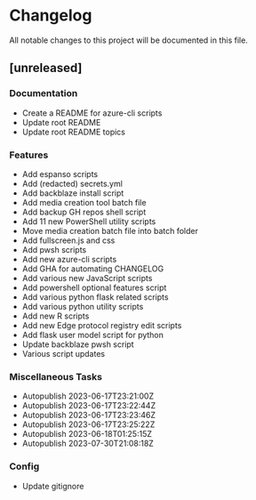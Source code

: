 # Changelog

All notable changes to this project will be documented in this file.

## [unreleased]

### Documentation

- Create a README for azure-cli scripts
- Update root README
- Update root README topics

### Features

- Add espanso scripts
- Add (redacted) secrets.yml
- Add backblaze install script
- Add media creation tool batch file
- Add backup GH repos shell script
- Add 11 new PowerShell utility scripts
- Move media creation batch file into batch folder
- Add fullscreen.js and css
- Add pwsh scripts
- Add new azure-cli scripts
- Add GHA for automating CHANGELOG
- Add various new JavaScript scripts
- Add powershell optional features script
- Add various python flask related scripts
- Add various python utility scripts
- Add new R scripts
- Add new Edge protocol registry edit scripts
- Add flask user model script for python
- Update backblaze pwsh script
- Various script updates

### Miscellaneous Tasks

- Autopublish 2023-06-17T23:21:00Z
- Autopublish 2023-06-17T23:22:44Z
- Autopublish 2023-06-17T23:23:46Z
- Autopublish 2023-06-17T23:25:22Z
- Autopublish 2023-06-18T01:25:15Z
- Autopublish 2023-07-30T21:08:18Z

### Config

- Update gitignore

<!-- generated by git-cliff -->

